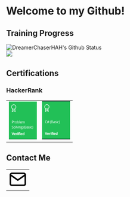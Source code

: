 # Welcome to my Github!
## Training Progress
![DreamerChaserHAH's Github Status](https://github-readme-stats.vercel.app/api?username=DreamerChaserHAH&show_icons=true&theme=dracula)
<br/>
<img src="https://www.codewars.com/users/DreamerChaserHAH/badges/small"/>

## Certifications
### HackerRank
<table border="0">
  <tr>
    <td>
      <a href="https://www.hackerrank.com/certificates/8fe3ce4fcea1">
        <img width="75" src="https://github.com/DreamerChaserHAH/DreamerChaserHAH/blob/main/PS_Basic.png"/>
      </a>
    </td>
    <td>
      <a href="https://www.hackerrank.com/certificates/6f5534ca1b01">
        <img width="75" src="https://github.com/DreamerChaserHAH/DreamerChaserHAH/blob/main/CS_Basic.png"/>
      </a>
    </td>
  </tr>
</table>

## Contact Me
<table>
  <tr>
    <td>
        <a href="contact@htetaung.com">
          <img src="https://github.com/feathericons/feather/blob/main/icons/mail.svg"></img>
        </a>
    </td>
  </tr>
</table>
